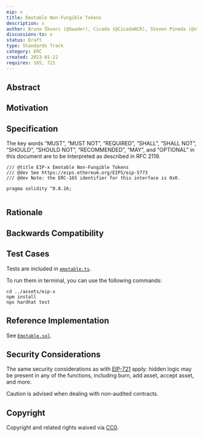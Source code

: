 ```yaml
---
eip: x
title: Emotable Non-Fungible Tokens
description: x
author: Bruno Škvorc (@Swader), Cicada (@CicadaNCR), Steven Pineda (@steven2308), Stevan Bogosavljevic (@stevyhacker), Jan Turk (@ThunderDeliverer)
discussions-to: x
status: Draft
type: Standards Track
category: ERC
created: 2023-01-22
requires: 165, 721
---
```


## Abstract



## Motivation



## Specification

The key words “MUST”, “MUST NOT”, “REQUIRED”, “SHALL”, “SHALL NOT”, “SHOULD”, “SHOULD NOT”, “RECOMMENDED”, “MAY”, and “OPTIONAL” in this document are to be interpreted as described in RFC 2119.

```solidity
/// @title EIP-x Emotable Non-Fungible Tokens
/// @dev See https://eips.ethereum.org/EIPS/eip-5773
/// @dev Note: the ERC-165 identifier for this interface is 0x0.

pragma solidity ^0.8.16;


```

## Rationale



## Backwards Compatibility



## Test Cases

Tests are included in [`emotable.ts`](../assets/eip-x/test/emotable.ts).

To run them in terminal, you can use the following commands:

```
cd ../assets/eip-x
npm install
npx hardhat test
```

## Reference Implementation

See [`Emotable.sol`](../assets/eip-x/contracts/Emotable.sol).

## Security Considerations

The same security considerations as with [EIP-721](./eip-721.md) apply: hidden logic may be present in any of the functions, including burn, add asset, accept asset, and more.

Caution is advised when dealing with non-audited contracts.

## Copyright

Copyright and related rights waived via [CC0](../LICENSE.md).
